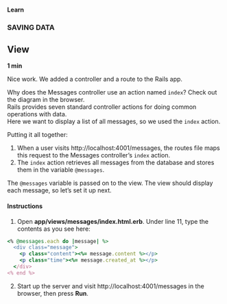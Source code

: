 #### Learn

### SAVING DATA

## View

**1 min**

Nice work. We added a controller and a route to the Rails app.

Why does the Messages controller use an action named `index`? Check out the diagram in the browser. <br>
Rails provides seven standard controller actions for doing common operations with data. <br>
Here we want to display a list of all messages, so we used the `index` action.

Putting it all together:

1. When a user visits http://localhost:4001/messages, the routes file maps this request to the Messages controller’s `index` action.
2. The `index` action retrieves all messages from the database and stores them in the variable `@messages`. <br>

The `@messages` variable is passed on to the view. The view should display each message, so let’s set it up next.

#### Instructions

1. Open **app/views/messages/index.html.erb**. Under line 11, type the contents as you see here:

```ruby
<% @messages.each do |message| %>
  <div class="message">
    <p class="content"><%= message.content %></p>
    <p class="time"><%= message.created_at %></p>
  </div>
<% end %>
```

2. Start up the server and visit http://localhost:4001/messages in the browser, then press **Run**.
